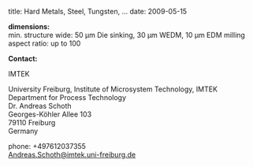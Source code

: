 title: Hard Metals, Steel, Tungsten, ...
date: 2009-05-15 

__dimensions:__  	
min. structure wide:	50 µm Die sinking, 30 µm WEDM, 10 µm EDM milling  
aspect ratio:	up to 100
<!--break-->
__Contact:__

IMTEK

University Freiburg, Institute of Microsystem   Technology, IMTEK  
Department for Process Technology  
Dr. Andreas Schoth  
Georges-Köhler Allee 103  
79110 Freiburg  
Germany  

phone: +497612037355  
Andreas.Schoth@imtek.uni-freiburg.de